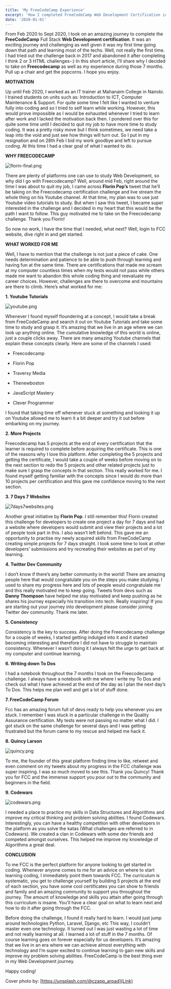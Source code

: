 ```yaml
---
title: 'My FreeCodeCamp Experience'
excerpt: 'How I completed FreeCodeCamp Web Development Certification in 7 months.'
date: '2020-01-01'
---
```


From Feb 2020 to Sept 2020, I took on an amazing journey to complete the **FreeCodeCamp** Full Stack **Web Development certification**. It was an exciting journey and challenging as well given it was my first time going down that path and learning most of the techs. Well, not really the first time. I had tried out the challenge back in 2017 and abandoned it after completing I think 2 or 3 HTML challenges-:) In this short article, I’ll share why I decided to take on **Freecodecamp** as well as my experience during those 7 months. Pull up a chair and get the popcorns. 
I hope you enjoy.




**MOTIVATION**

Up until Feb 2020, I worked as an IT trainer at Mahanaim College in Nairobi. I trained students on units such as: Introduction to ICT, Computer Maintenance & Support. For quite some time I felt like I wanted to venture fully into coding and so I tried to self learn while working. However, this would prove impossible as I would be exhausted whenever I tried to learn after work and I lacked the motivation back then. I pondered over this for quite some time until I decided to quit my job to have more time to study coding. It was a pretty risky move but I think sometimes, we need take a leap into the void and just see how things will turn out. So I put in my resignation and on 28th Feb I bid my work goodbye and left to pursue coding. At this time I had a clear goal of what I wanted to do.




**WHY FREECODECAMP**



![florin-final.png](https://cdn.hashnode.com/res/hashnode/image/upload/v1627240229894/ExgzjsSA2.png)




There are plenty of platforms one can use to study Web Development, so why did I go with Freecodecamp? Well, around mid Feb, right around the time I was about to quit my job, I came across **Florin Pop’s** tweet that he’ll be taking on the Freecodecamp certification challenge and live stream the whole thing on his Youtube channel. At that time, my plan was to use just Youtube video tutorials to study. But when I saw this tweet, I became super interested in the challenge and I decided in my heart that this would be the path I want to follow. This guy motivated me to take on the Freecodecamp challenge. Thank you Florin!

So now no work, I have the time that I needed, what next? Well, login to FCC website, dive right in and get started.




**WHAT WORKED FOR ME**



Well, I have to mention that the challenge is not just a piece of cake. One needs determination and patience to be able to push through learning and having fun at the same time. There are certifications that made me scream at my computer countless times when my tests would not pass while others made me want to abandon this whole coding thing and reevaluate my career choices. However, challenges are there to overcome and mountains are there to climb. Here’s what worked for me:




**1. Youtube Tutorials**


![youtube.png](https://cdn.hashnode.com/res/hashnode/image/upload/v1627240419100/azVmii0Dh.png)



Whenever I found myself floundering at a concept, I would take a break from FreeCodeCamp and search it out on Youtube Tutorials and take some time to study and grasp it. It’s amazing that we live in an age where we can look up anything online. The cumulative knowledge of this world is online, just a couple clicks away. There are many amazing Youtube channels that explain these concepts clearly. Here are some of the channels I used:

- Freecodecamp

- Florin Pop

- Traversy Media

- Thenewboston

- JavaScript Mastery

- Clever Programmer

I found that taking time off whenever stuck at something and looking it up on Youtube allowed me to learn it a bit deeper and try it out before embarking on my journey.




**2. More Projects**



Freecodecamp has 5 projects at the end of every certification that the learner is required to complete before acquiring the certificate. This is one of the reasons why I love this platform. After completing the 5 projects and getting the certificate, I would take a couple of weeks before moving on to the next section to redo the 5 projects and other related projects just to make sure I grasp the concepts in that section. This really worked for me. I found myself getting familiar with the concepts since I would do more than 10 projects per certification and this gave me confidence moving to the next section.




**3. 7 Days 7 Websites**



![7days7websites.png](https://cdn.hashnode.com/res/hashnode/image/upload/v1627240442140/eB-w6y2bu.png)

Another great initiative by **Florin Pop**. I still remember this! Florin created this challenge for developers to create one project a day for 7 days and had a website where developers would submit and view their projects and a lot of people took part in this. I also wasn’t left behind. This gave me an opportunity to practise my newly acquired skills from FreeCodeCamp creating simple projects for 7 days straight. I took some time to look at other developers’ submissions and try recreating their websites as part of my learning.




**4. Twitter Dev Community**



I don’t know if there’s any better community in the world! There are amazing people here that would congratulate you on the steps you make studying. I used to share my progress here and lots of people would congratulate me and this really motivated me to keep going. Tweets from devs such as **Danny Thompson** have helped me stay motivated and keep pushing as he shares his journey especially his transition into tech. Really inspiring! If you are starting out your journey into development please consider joining Twitter dev community. Thank me later.




**5. Consistency**



Consistency is the key to success. After doing the Freecodecamp challenge for a couple of weeks, I started getting indulged into it and it started becoming interesting and therefore I did not have to struggle to maintain consistency. Whenever I wasn’t doing it I always felt the urge to get back at my computer and continue learning. 




**6. Writing down To Dos**



I had a notebook throughout the 7 months I took on the Freecodecamp challenge. I always have a notebook with me where I write my To Dos and check out what I have achieved at the end of the day as I plan the next day’s To Dos. This helps me plan well and get a lot of stuff done. 




**7. FreeCodeCamp Forum**



Fcc has an amazing forum full of devs ready to help you whenever you are stuck. I remember I was stuck in a particular challenge in the Quality Assurance certification. My tests were not passing no matter what I did. I got stuck on the same challenge for several days and I was getting frustrated but the forum came to my rescue and helped me hack it. 




**8. Quincy Larson**



![quincy.png](https://cdn.hashnode.com/res/hashnode/image/upload/v1627240507480/_yYgZcYJ9.png)

To me, the founder of this great platform finding time to like, retweet and even comment on my tweets about my progress in the FCC challenge was super inspiring. I was so much moved to see this. Thank you Quincy! Thank you for FCC and the immense support you pour out to the community and beginners in the field.




**9. Codewars**



![codewars.png](https://cdn.hashnode.com/res/hashnode/image/upload/v1627240526853/QXFTXkTtr.png)

I needed a place to practice my skills in Data Structures and Algorithms and improve my critical thinking and problem solving abilities. I found Codewars. Interestingly, you can have a healthy competition with other developers in the platform as you solve the katas (What challenges are referred to in Codewars). We created a clan in Codewars with some dev friends and competed amongst ourselves. This helped me improve my knowledge of Algorithms a great deal.




**CONCLUSION**



To me FCC is the perfect platform for anyone looking to get started in coding. Whenever anyone comes to me for an advice on where to start learning coding, I immediately point them towards FCC. The curriculum is systematic, you get to challenge yourself by building 5 projects at the end of each section, you have some cool certificates you can show to friends and family and an amazing community to support you throughout the journey. The amount of knowledge and skills you attain after going through this curriculum is insane. You’ll have a clear goal on what to learn next and how to do it after going through the FCC. 

Before doing the challenge, I found it really hard to learn. I would just jump around technologies Python, Laravel, Django, etc This way, I couldn’t master even one technology. It turned out I was just wasting a lot of time and not really learning at all. 
I learned a lot of stuff in the 7 months. Of course learning goes on forever especially for us developers. 
It’s amazing that we live in an era where we can achieve almost everything with technology and I’m super excited to continue learning to gain new skills and improve my problem solving abilities.
FreeCodeCamp is the best thing ever in my Web Development journey. 

Happy coding!

Cover photo by:  [https://unsplash.com/@czapp_arpad](Link) 
